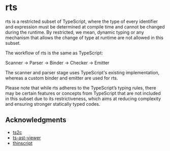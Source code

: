 # rts
rts is a restricted subset of TypeScript, where the type of every identifier and expression must be determined at
compile time and cannot be changed during the runtime. By restricted, we mean, dynamic typing or any mechanism that
allows the change of type at runtime are not allowed in this subset.

The workflow of rts is the same as TypeScript:

Scanner -> Parser -> Binder -> Checker -> Emitter

The scanner and parser stage uses TypeScript's existing implementation, whereas a custom binder and emitter are used
for rts.

Please note that while rts adheres to the TypeScript’s typing rules,
there may be certain features or concepts from TypeScript that are not included
in this subset due to its restrictiveness, which aims at reducing complexity
and ensuring stronger statically typed codes.

## Acknowledgments
- [ts2c](https://github.com/andrei-markeev/ts2c)
- [ts-ast-viewer](https://ts-ast-viewer.com/)
- [thinscript](https://github.com/evanw/thinscript)